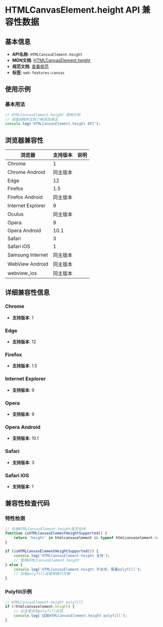 # HTMLCanvasElement.height API 兼容性数据

## 基本信息

- **API名称**: `HTMLCanvasElement.height`
- **MDN文档**: [HTMLCanvasElement.height](https://developer.mozilla.org/docs/Web/API/HTMLCanvasElement/height)
- **规范文档**: [查看规范](https://html.spec.whatwg.org/multipage/canvas.html#dom-canvas-height)
- **标签**: `web-features:canvas`

## 使用示例

### 基本用法

```javascript
// HTMLCanvasElement.height 使用示例
// 请查阅MDN文档了解具体用法
console.log('HTMLCanvasElement.height API');
```

## 浏览器兼容性

| 浏览器 | 支持版本 | 说明 |
|--------|----------|------|
| Chrome | 1 |  |
| Chrome Android | 同主版本 |  |
| Edge | 12 |  |
| Firefox | 1.5 |  |
| Firefox Android | 同主版本 |  |
| Internet Explorer | 9 |  |
| Oculus | 同主版本 |  |
| Opera | 9 |  |
| Opera Android | 10.1 |  |
| Safari | 3 |  |
| Safari iOS | 1 |  |
| Samsung Internet | 同主版本 |  |
| WebView Android | 同主版本 |  |
| webview_ios | 同主版本 |  |

## 详细兼容性信息

### Chrome

- **支持版本**: 1

### Edge

- **支持版本**: 12

### Firefox

- **支持版本**: 1.5

### Internet Explorer

- **支持版本**: 9

### Opera

- **支持版本**: 9

### Opera Android

- **支持版本**: 10.1

### Safari

- **支持版本**: 3

### Safari iOS

- **支持版本**: 1

## 兼容性检查代码

### 特性检测

```javascript
// 检查HTMLCanvasElement.height是否支持
function isHTMLCanvasElementHeightSupported() {
    return 'height' in htmlcanvaselement && typeof htmlcanvaselement.height === 'function';
}

if (isHTMLCanvasElementHeightSupported()) {
    console.log('HTMLCanvasElement.height 支持');
    // 使用HTMLCanvasElement.height
} else {
    console.log('HTMLCanvasElement.height 不支持，需要polyfill');
    // 加载polyfill或使用替代方案
}
```

### Polyfill示例

```javascript
// HTMLCanvasElement.height polyfill
if (!htmlcanvaselement.height) {
    // 在这里添加polyfill实现
    console.log('加载HTMLCanvasElement.height polyfill');
}
```

